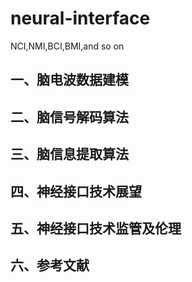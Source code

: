 # neural-interface
 NCI,NMI,BCI,BMI,and so on
## 一、脑电波数据建模
## 二、脑信号解码算法
## 三、脑信息提取算法
## 四、神经接口技术展望
## 五、神经接口技术监管及伦理
## 六、参考文献
